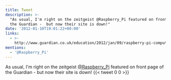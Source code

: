 ```yaml
---
title: Tweet
description: >-
  "As usual, I'm right on the zeitgeist @Raspberry_Pi featured on front page of
  the Guardian -  but now their site is down!"
date: '2012-01-10T19:01:22+00:00'
links:
  - >-
    http://www.guardian.co.uk/education/2012/jan/09/raspberry-pi-computer-revolutionise-computing-schools?intcmp=239
mentions:
  - '@Raspberry_Pi'
---
```

As usual, I'm right on the zeitgeist [@Raspberry_Pi](https://twitter.com/@Raspberry_Pi) featured on front page of the Guardian -  but now their site is down!
      {{< tweet 0 0 >}}
    
